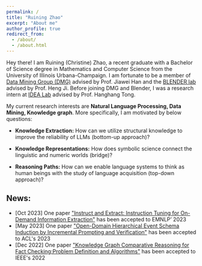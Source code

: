 ```yaml
---
permalink: /
title: "Ruining Zhao"
excerpt: "About me"
author_profile: true
redirect_from:
  - /about/
  - /about.html
---
```


Hey there! I am Ruining (Christine) Zhao, a recent graduate with a Bachelor of Science degree in Mathematics and Computer Science from the University of Illinois Urbana-Champaign. I am fortunate to be a member of [Data Mining Group (DMG)](http://dm1.cs.uiuc.edu/) advised by Prof. Jiawei Han and the [BLENDER lab](https://blender.cs.illinois.edu/) advised by Prof. Heng Ji. Before joining DMG and Blender, I was a research intern at [IDEA Lab](http://tonghanghang.org/) advised by Prof. Hanghang Tong.

My current research interests are **Natural Language Processing, Data Mining, Knowledge graph**. More specifically, I am motivated by below questions:

- **Knowledge Extraction:** How can we utilize structural knowledge to improve the reliability of LLMs (bottom-up approach)?

- **Knowledge Representations:** How does symbolic science connect the linguistic and numeric worlds (bridge)?

- **Reasoning Paths:** How can we enable language systems to think as human beings with the study of language acquisition (top-down approach)?



## News:
- [Oct 2023] One paper ["Instruct and Extract: Instruction Tuning for On-Demand Information Extraction"](https://arxiv.org/abs/2310.16040) has been accepted to EMNLP’ 2023
- [May 2023] One paper ["Open-Domain Hierarchical Event Schema Induction by Incremental Prompting and Verification"](https://arxiv.org/abs/2307.01972) has been accepted to ACL's 2023
- [Dec 2022] One paper ["Knowledge Graph Comparative Reasoning for Fact Checking:Problem Definition and Algorithms"](http://sites.computer.org/debull/A22dec/p19.pdf) has been accepted to IEEE's 2022



